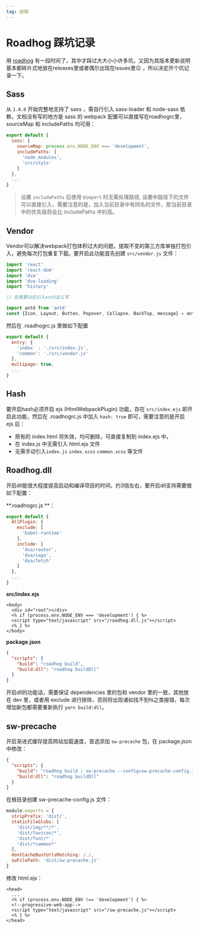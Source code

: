 ```yaml
---
tag: 前端
---
```


# Roadhog 踩坑记录



用 [roadhog](https://github.com/sorrycc/roadhog) 有一段时间了，其中才踩过大大小小许多坑，又因为其版本更新说明基本都碎片式地放在releases里或者偶尔出现在issues里😐 ，所以决定开个坑记录一下。



## Sass



从 `1.0.0` 开始完整地支持了 sass ，需自行引入 sass-loader 和 node-sass 依赖，文档没有写的地方是 sass 的 webpack 配置可以直接写在roadhogrc里，sourceMap 和 includePaths 均可用：



```js
export default {
  sass: {
    sourceMap: process.env.NODE_ENV === 'development',
    includePaths: [
      'node_modules',
      'src/style'
    ]
  },
  ...
}
```



> 设置 `includePaths` 后使用 `@import` 时无需处理路径, 设置中路径下的文件可以直接引入，需要注意的是，加入当前目录中有同名的文件，那当前目录中的优先级将会比 includePaths 中的高。



## Vendor



Vendor可以解决webpack打包体积过大的问题，提取不变的第三方库单独打包引入，避免每次打包重复下载。要开启此功能首先创建 `src/vendor.js` 文件：



```js
import 'react'
import 'react-dom'
import 'dva'
import 'dva-loading'
import 'history'

// 如果要动态引入antd这么写

import antd from 'antd'
const {Icon, Layout, Button, Popover, Collapse, BackTop, message} = antd
```



然后在 .roadhogrc.js 里做如下配置



```js
export default {
  entry: {
    'index' : './src/index.js',
    'common': './src/vendor.js'
  },
  multipage: true,
  ...
}
```



## Hash



要开启hash必须开启 ejs (HtmlWebpackPlugin) 功能，存在 `src/index.ejs` 即开启此功能，然后在 .roadhogrc.js 中加入 `hash: true` 即可，需要注意的是开启 ejs 后：



- 原有的 index.html 将失效，均可删除，可直接复制到 index.ejs 中。
- 在 index.js 中无需引入 html.ejs 文件
- 无需手动引入`index.js` `index.scss` `common.scss` 等文件



## Roadhog.dll



开启dll能很大程度提高启动和编译项目的时间，约3倍左右，要开启dll支持需要做如下配置：



**.roadhogrc.js **：

```js
export default {
  dllPlugin: {
    exclude: [
      'babel-runtime'
    ],
    include: [
      'dva/router',
      'dva/saga',
      'dva/fetch'
    ]
  },
  ...
}
```



**src/index.ejs**

```ejs
<body>
  <div id="root"></div>
  <% if (process.env.NODE_ENV === 'development') { %>
  <script type="text/javascript" src="/roadhog.dll.js"></script>
  <% } %>
</body>
```



**package.json**

```json
{
  "scripts": {
    "build": "roadhog build",
    "build:dll": "roadhog buildDll"
  }
}
```



开启dll的功能话，需要保证 dependencies 里的包和 vendor 里的一致，其他放在 dev 里，或者用 exclude 进行排除，否则将出现诸如找不到fs之类报错，每次增加新包都需要重新执行 `yarn build:dll`。



## sw-precache



开启渐进式缓存提高网站加载速度，首选添加 `sw-precache` 包，在 package.json 中修改：



```json
{
  "scripts": {
    "build": "roadhog build ; sw-precache --config=sw-precache-config.js",
    "build:dll": "roadhog buildDll"
  }
}
```



在根目录创建 sw-precache-config.js 文件：



```js
module.exports = {
  stripPrefix: 'dist/',
  staticFileGlobs: [
    'dist/img/**/*',
    'dist/favicon/*',
    'dist/font/*',
    'dist/*common*'
  ],
  dontCacheBustUrlsMatching: /./,
  swFilePath: 'dist/sw-precache.js'
}
```



修改 html.ejs：



```ejs
<head>
  ...
  <% if (process.env.NODE_ENV !== 'development') { %>
  <!--progressive-web-app-->
  <script type="text/javascript" src="/sw-precache.js"></script>
  <% } %>
</head>
```



